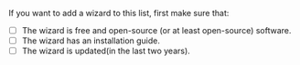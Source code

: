 If you want to add a wizard to this list, first make sure that:

- [ ] The wizard is free and open-source (or at least open-source) software.
- [ ] The wizard has an installation guide.
- [ ] The wizard is updated(in the last two years). 

